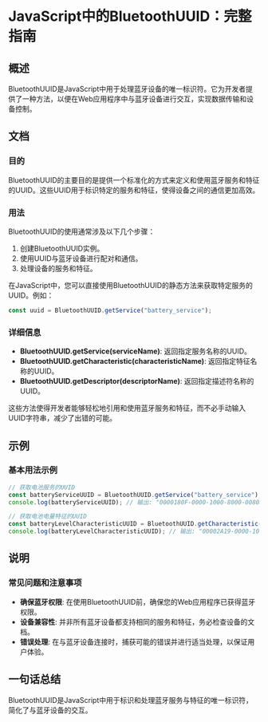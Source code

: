 <!--
Meta Description: # JavaScript中的BluetoothUUID：完整指南 ## 概述 BluetoothUUID是JavaScript中用于处理蓝牙设备的唯一标识符。它为开发者提供了一种方法，以便在Web应用程序中与蓝牙设备进行交互，实现数据传输和设备控制。 ## 文档 ### 目的 BluetoothUU...
Meta Keywords: bluetoothuuid, const, getservice, javascript, battery_service
-->

# JavaScript中的BluetoothUUID：完整指南

## 概述
BluetoothUUID是JavaScript中用于处理蓝牙设备的唯一标识符。它为开发者提供了一种方法，以便在Web应用程序中与蓝牙设备进行交互，实现数据传输和设备控制。

## 文档
### 目的
BluetoothUUID的主要目的是提供一个标准化的方式来定义和使用蓝牙服务和特征的UUID。这些UUID用于标识特定的服务和特征，使得设备之间的通信更加高效。

### 用法
BluetoothUUID的使用通常涉及以下几个步骤：
1. 创建BluetoothUUID实例。
2. 使用UUID与蓝牙设备进行配对和通信。
3. 处理设备的服务和特征。

在JavaScript中，您可以直接使用BluetoothUUID的静态方法来获取特定服务的UUID。例如：
```javascript
const uuid = BluetoothUUID.getService("battery_service");
```

### 详细信息
- **BluetoothUUID.getService(serviceName)**: 返回指定服务名称的UUID。
- **BluetoothUUID.getCharacteristic(characteristicName)**: 返回指定特征名称的UUID。
- **BluetoothUUID.getDescriptor(descriptorName)**: 返回指定描述符名称的UUID。

这些方法使得开发者能够轻松地引用和使用蓝牙服务和特征，而不必手动输入UUID字符串，减少了出错的可能。

## 示例
### 基本用法示例
```javascript
// 获取电池服务的UUID
const batteryServiceUUID = BluetoothUUID.getService("battery_service");
console.log(batteryServiceUUID); // 输出: "0000180F-0000-1000-8000-00805f9b34fb"

// 获取电池电量特征的UUID
const batteryLevelCharacteristicUUID = BluetoothUUID.getCharacteristic("battery_level");
console.log(batteryLevelCharacteristicUUID); // 输出: "00002A19-0000-1000-8000-00805f9b34fb"
```

## 说明
### 常见问题和注意事项
- **确保蓝牙权限**: 在使用BluetoothUUID前，确保您的Web应用程序已获得蓝牙权限。
- **设备兼容性**: 并非所有蓝牙设备都支持相同的服务和特征，务必检查设备的文档。
- **错误处理**: 在与蓝牙设备连接时，捕获可能的错误并进行适当处理，以保证用户体验。

## 一句话总结
BluetoothUUID是JavaScript中用于标识和处理蓝牙服务与特征的唯一标识符，简化了与蓝牙设备的交互。